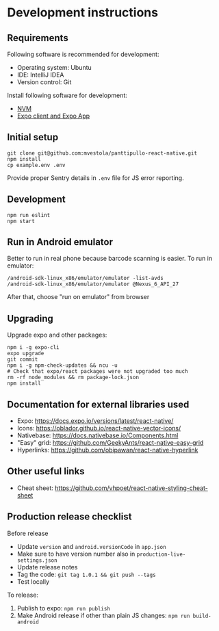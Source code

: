 # Development instructions

## Requirements

Following software is recommended for development:
* Operating system: Ubuntu
* IDE: IntelliJ IDEA
* Version control: Git

Install following software for development:
* [NVM](https://github.com/creationix/nvm)
* [Expo client and Expo App](https://docs.expo.io/versions/latest/introduction/installation)

## Initial setup


```
git clone git@github.com:mvestola/panttipullo-react-native.git
npm install
cp example.env .env
```

Provide proper Sentry details in `.env` file for JS error reporting.

## Development

```
npm run eslint
npm start
```

## Run in Android emulator

Better to run in real phone because barcode scanning is easier. To run in emulator:

```
/android-sdk-linux_x86/emulator/emulator -list-avds
/android-sdk-linux_x86/emulator/emulator @Nexus_6_API_27
```

After that, choose "run on emulator" from browser

## Upgrading

Upgrade expo and other packages:
```
npm i -g expo-cli
expo upgrade
git commit
npm i -g npm-check-updates && ncu -u
# Check that expo/react packages were not upgraded too much
rm -rf node_modules && rm package-lock.json
npm install
```

## Documentation for external libraries used

* Expo: https://docs.expo.io/versions/latest/react-native/
* Icons: https://oblador.github.io/react-native-vector-icons/
* Nativebase: https://docs.nativebase.io/Components.html
* "Easy" grid: https://github.com/GeekyAnts/react-native-easy-grid
* Hyperlinks: https://github.com/obipawan/react-native-hyperlink

## Other useful links

* Cheat sheet: https://github.com/vhpoet/react-native-styling-cheat-sheet

## Production release checklist

Before release
* Update `version` and `android.versionCode` in `app.json`
* Make sure to have version number also in `production-live-settings.json`
* Update release notes
* Tag the code: `git tag 1.0.1 && git push --tags`
* Test locally

To release:
1. Publish to expo: `npm run publish`
1. Make Android release if other than plain JS changes:  `npm run build-android`
